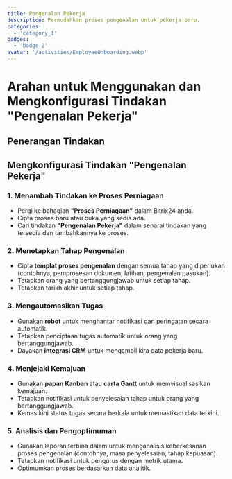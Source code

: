 ```yaml
---
title: Pengenalan Pekerja
description: Permudahkan proses pengenalan untuk pekerja baru.
categories: 
  - 'category_1'
badges: 
  - 'badge_2'
avatar: '/activities/EmployeeOnboarding.webp'
---
```

# Arahan untuk Menggunakan dan Mengkonfigurasi Tindakan "Pengenalan Pekerja"

## Penerangan Tindakan

## **Mengkonfigurasi Tindakan "Pengenalan Pekerja"**

### 1. Menambah Tindakan ke Proses Perniagaan
- Pergi ke bahagian **"Proses Perniagaan"** dalam Bitrix24 anda.
- Cipta proses baru atau buka yang sedia ada.
- Cari tindakan **"Pengenalan Pekerja"** dalam senarai tindakan yang tersedia dan tambahkannya ke proses.

### 2. Menetapkan Tahap Pengenalan
- Cipta **templat proses pengenalan** dengan semua tahap yang diperlukan (contohnya, pemprosesan dokumen, latihan, pengenalan pasukan).
- Tetapkan orang yang bertanggungjawab untuk setiap tahap.
- Tetapkan tarikh akhir untuk setiap tahap.

### 3. Mengautomasikan Tugas
- Gunakan **robot** untuk menghantar notifikasi dan peringatan secara automatik.
- Tetapkan penciptaan tugas automatik untuk orang yang bertanggungjawab.
- Dayakan **integrasi CRM** untuk mengambil kira data pekerja baru.

### 4. Menjejaki Kemajuan
- Gunakan **papan Kanban** atau **carta Gantt** untuk memvisualisasikan kemajuan.
- Tetapkan notifikasi untuk penyelesaian tahap untuk orang yang bertanggungjawab.
- Kemas kini status tugas secara berkala untuk memastikan data terkini.

### 5. Analisis dan Pengoptimuman
- Gunakan laporan terbina dalam untuk menganalisis keberkesanan proses pengenalan (contohnya, masa penyelesaian, tahap kepuasan).
- Tetapkan notifikasi untuk pengurus dengan metrik utama.
- Optimumkan proses berdasarkan data analitik.